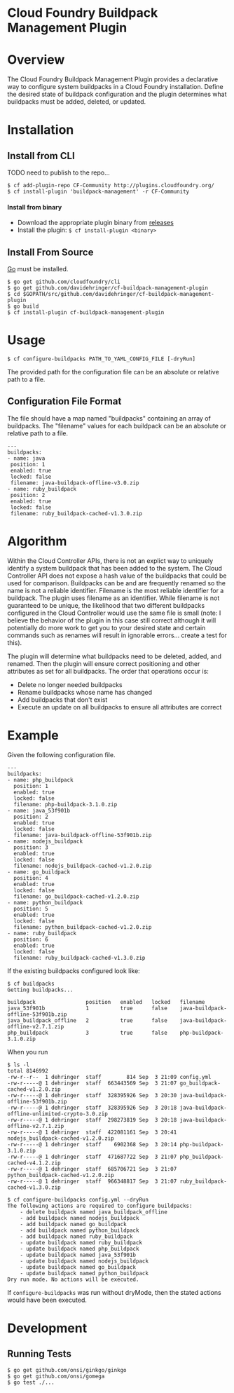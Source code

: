Cloud Foundry Buildpack Management Plugin
==================

# Overview

The Cloud Foundry Buildpack Management Plugin provides a declarative way to configure system buildpacks 
in a Cloud Foundry installation. Define the desired state of buildpack configuration and the plugin
determines what buildpacks must be added, deleted, or updated.

# Installation

## Install from CLI

TODO need to publish to the repo...

```
$ cf add-plugin-repo CF-Community http://plugins.cloudfoundry.org/
$ cf install-plugin 'buildpack-management' -r CF-Community
```
#### Install from binary

- Download the appropriate plugin binary from [releases](https://github.com/davidehringer/cf-buildpack-management-plugin/releases)
- Install the plugin: `$ cf install-plugin <binary>`

## Install From Source

[Go](http://golang.org/dl/) must be installed.

```
$ go get github.com/cloudfoundry/cli
$ go get github.com/davidehringer/cf-buildpack-management-plugin
$ cd $GOPATH/src/github.com/davidehringer/cf-buildpack-management-plugin
$ go build
$ cf install-plugin cf-buildpack-management-plugin
```

# Usage

```
$ cf configure-buildpacks PATH_TO_YAML_CONFIG_FILE [-dryRun] 
```

The provided path for the configuration file can be an absolute or relative path to a file.

## Configuration File Format

The file should have a map named "buildpacks" containing an array of buildpacks. The "filename" 
values for each buildpack can be an absolute or relative path to a file.

```
---
buildpacks:
- name: java
 position: 1
 enabled: true
 locked: false
 filename: java-buildpack-offline-v3.0.zip
- name: ruby_buildpack
 position: 2
 enabled: true
 locked: false
 filename: ruby_buildpack-cached-v1.3.0.zip
```

# Algorithm

Within the Cloud Controller APIs, there is not an explict way to uniquely identify a system buildpack that has been
added to the system. The Cloud Controller API does not expose a hash value of the buildpacks that could be used for comparison.
Buildpacks can be and are frequently renamed so the name is not a reliable identifier. Filename is the most reliable identifier
for a buildpack. The plugin uses filename as an identifier. While filename is not guaranteed to be unique, the likelihood that 
two different buildpacks configured in the Cloud Controller would use the same file is small (note: I believe the behavior of the
plugin in this case still correct although it will potentially do more work to get you to your desired state and certain commands such as renames will result in ignorable errors... create a test for this).

The plugin will determine what buildpacks need to be deleted, added, and renamed. Then the plugin will ensure correct positioning and other attributes as set for all buildpacks. The order that operations occur is:
* Delete no longer needed buildpacks
* Rename buildpacks whose name has changed
* Add buildpacks that don't exist
* Execute an update on all buildpacks to ensure all attributes are correct

# Example

Given the following configuration file.

```
---
buildpacks:
- name: php_buildpack
  position: 1
  enabled: true
  locked: false
  filename: php-buildpack-3.1.0.zip
- name: java_53f901b
  position: 2
  enabled: true
  locked: false
  filename: java-buildpack-offline-53f901b.zip
- name: nodejs_buildpack
  position: 3
  enabled: true
  locked: false
  filename: nodejs_buildpack-cached-v1.2.0.zip 
- name: go_buildpack
  position: 4
  enabled: true
  locked: false
  filename: go_buildpack-cached-v1.2.0.zip
- name: python_buildpack
  position: 5
  enabled: true
  locked: false
  filename: python_buildpack-cached-v1.2.0.zip 
- name: ruby_buildpack
  position: 6
  enabled: true
  locked: false
  filename: ruby_buildpack-cached-v1.3.0.zip
```
If the existing buildpacks configured look like:
```
$ cf buildpacks
Getting buildpacks...

buildpack                position   enabled   locked   filename   
java_53f901b             1          true      false    java-buildpack-offline-53f901b.zip   
java_buildpack_offline   2          true      false    java-buildpack-offline-v2.7.1.zip   
php_buildpack            3          true      false    php-buildpack-3.1.0.zip   
```

When you run 
```
$ ls -l
total 8146992
-rw-r--r--  1 dehringer  staff        814 Sep  3 21:09 config.yml
-rw-r-----@ 1 dehringer  staff  663443569 Sep  3 21:07 go_buildpack-cached-v1.2.0.zip
-rw-r-----@ 1 dehringer  staff  328395926 Sep  3 20:30 java-buildpack-offline-53f901b.zip
-rw-r-----@ 1 dehringer  staff  328395926 Sep  3 20:18 java-buildpack-offline-unlimited-crypto-3.0.zip
-rw-r-----@ 1 dehringer  staff  298273819 Sep  3 20:18 java-buildpack-offline-v2.7.1.zip
-rw-r-----@ 1 dehringer  staff  422081161 Sep  3 20:41 nodejs_buildpack-cached-v1.2.0.zip
-rw-r-----@ 1 dehringer  staff    6902368 Sep  3 20:14 php-buildpack-3.1.0.zip
-rw-r-----@ 1 dehringer  staff  471687722 Sep  3 21:07 php_buildpack-cached-v4.1.2.zip
-rw-r-----@ 1 dehringer  staff  685706721 Sep  3 21:07 python_buildpack-cached-v1.2.0.zip
-rw-r-----@ 1 dehringer  staff  966348817 Sep  3 21:07 ruby_buildpack-cached-v1.3.0.zip

$ cf configure-buildpacks config.yml --dryRun
The following actions are required to configure buildpacks:
	- delete buildpack named java_buildpack_offline
	- add buildpack named nodejs_buildpack
	- add buildpack named go_buildpack
	- add buildpack named python_buildpack
	- add buildpack named ruby_buildpack
	- update buildpack named ruby_buildpack
	- update buildpack named php_buildpack
	- update buildpack named java_53f901b
	- update buildpack named nodejs_buildpack
	- update buildpack named go_buildpack
	- update buildpack named python_buildpack
Dry run mode. No actions will be executed.
```
If `configure-buildpacks` was run without dryMode, then the stated actions would have been executed.

# Development

## Running Tests

```
$ go get github.com/onsi/ginkgo/ginkgo
$ go get github.com/onsi/gomega
$ go test ./...
```